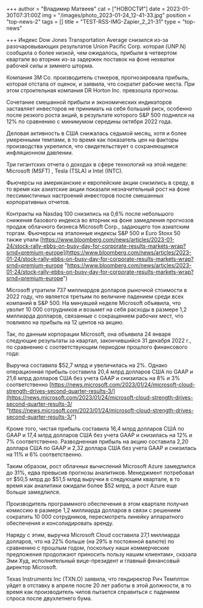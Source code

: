 +++
author = "Владимир Матвеев"
cat = ["НОВОСТИ"]
date = 2023-01-30T07:31:00Z
img = "/images/photo_2023-01-24_12-41-33.jpg"
position = "top-news-2"
tags = []
title = "TEST-RSS-IMG-Zapier_2_21-31"
type = "top-news"

+++
Индекс Dow Jones Transportation Average снизился из-за разочаровывающих результатов Union Pacific Corp. которая (UNP.N) сообщила о более низкой, чем ожидалось, прибыли в четвертом квартале во вторник из-за задержек поставок на фоне нехватки рабочей силы и зимнего шторма.

Компания 3M Co. производитель стикеров, прогнозировала прибыль, которая отстала от оценок, и заявила, что сократит рабочие места. При этом строительная компания DR Horton Inc. превзошла прогнозы.

Сочетание смешанной прибыли и экономических индикаторов заставляет инвесторов не принимать на себя больший риск, особенно после резкого роста акций, в результате которого S&P 500 поднялся на 12% по сравнению с минимумом середины октября 2022 года.

Деловая активность в США снижалась седьмой месяц, хотя и более умеренными темпами, в то время как показатель цен на факторы производства укрепился, что свидетельствует о сохраняющемся инфляционном давлении.

Три гигантских отчета о доходах в сфере технологий на этой неделе: Microsoft (MSFT) , Tesla (TSLA) и Intel (INTC).

Фьючерсы на американские и европейские акции снизились в среду, в то время как азиатские акции показали незначительный рост на фоне пессимистичных настроений инвесторов после смешанных корпоративных отчетов.

Контракты на Nasdaq 100 снизились на 0,6% после небольшого снижения базового индекса во вторник на фоне замедления прогнозов продаж облачного бизнеса Microsoft Corp., задающего тон азиатским торгам. Фьючерсы на эталонные индексы S&P 500 и Euro Stoxx 50 также упали [https://www.bloomberg.com/news/articles/2023-01-24/stock-rally-ebbs-on-busy-day-for-corporate-results-markets-wrap?srnd=premium-europe](https://www.bloomberg.com/news/articles/2023-01-24/stock-rally-ebbs-on-busy-day-for-corporate-results-markets-wrap?srnd=premium-europe "https://www.bloomberg.com/news/articles/2023-01-24/stock-rally-ebbs-on-busy-day-for-corporate-results-markets-wrap?srnd=premium-europe")

Microsoft утратили 737 миллиардов долларов рыночной стоимости в 2022 году, что является третьим по величине падением среди всех компаний в S&P 500. На минувшей неделе Microsoft объявила, что уволит 10 000 сотрудников и возьмет на себя расходы в размере 1,2 миллиарда долларов, связанные с сокращением рабочих мест, что повлияло на прибыль на 12 центов на акцию.

Так, по данным корпорации Microsoft, она объявила 24 января следующие результаты за квартал, закончившийся 31 декабря 2022 г., по сравнению с соответствующим периодом прошлого финансового года:

Выручка составила $52,7 млрд и увеличилась на 2%. Однако операционная прибыль составила 20,4 млрд долларов США по GAAP и 21,6 млрд долларов США без учета GAAP и снизилась на 8% и 3% соответственно [https://news.microsoft.com/2023/01/24/microsoft-cloud-strength-drives-second-quarter-results-3/](https://news.microsoft.com/2023/01/24/microsoft-cloud-strength-drives-second-quarter-results-3/ "https://news.microsoft.com/2023/01/24/microsoft-cloud-strength-drives-second-quarter-results-3/")

Кроме того, чистая прибыль составила 16,4 млрд долларов США по GAAP и 17,4 млрд долларов США без учета GAAP и снизилась на 12% и 7% соответственно. Разводненная прибыль на акцию составила 2,20 доллара США по GAAP и 2,32 доллара США без учета GAAP и снизилась на 11% и 6% соответственно.

Таким образом, рост облачных вычислений Microsoft Azure замедлился до 31%, едва превысив прогнозы аналитиков. Менеджмент потребовал от $50,5 млрд до $51,5 млрд выручки в следующем квартале, в то время как аналитики ожидали более $52 млрд, а рост Azure еще больше замедлился.

Производитель программного обеспечения в этом квартале получил комиссию в размере 1,2 миллиарда долларов в связи с решением сократить 10 000 сотрудников, пересмотреть линейку аппаратного обеспечения и консолидировать аренду.

Наряду с этим, выручка Microsoft Cloud составила 27,1 миллиарда долларов, что на 22% больше (на 29% в постоянной валюте) по сравнению с прошлым годом, поскольку наши коммерческие предложения продолжают приносить пользу нашим клиентам»,  сказала Эми Худ, исполнительный вице-президент и главный финансовый директор Microsoft.

Texas Instruments Inc (TXN.O) заявила, что гендиректор Рич Темплтон уйдет в отставку в апреле после 20 лет работы в этой должности, в то время как производитель чипов пытается справиться с падением спроса после двухлетнего бума.